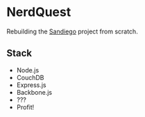 # NerdQuest
Rebuilding the [Sandiego](https://github.com/luizbranco/sandiego) project from scratch.

## Stack
* Node.js
* CouchDB
* Express.js
* Backbone.js
* ???
* Profit!
